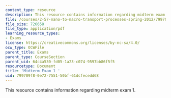 ```yaml
---
content_type: resource
description: This resource contains information regarding midterm exam 1.
file: /courses/2-57-nano-to-macro-transport-processes-spring-2012/799709f80e72755150bf61dcfecedd68_MIT2_57S12_ex_1.pdf
file_size: 726658
file_type: application/pdf
learning_resource_types:
- Exams
license: https://creativecommons.org/licenses/by-nc-sa/4.0/
ocw_type: OCWFile
parent_title: Exams
parent_type: CourseSection
parent_uid: 64c4a530-fd05-1a23-c074-9597bb86f5f5
resourcetype: Document
title: 'Midterm Exam 1 '
uid: 799709f8-0e72-7551-50bf-61dcfecedd68
---
```

This resource contains information regarding midterm exam 1.